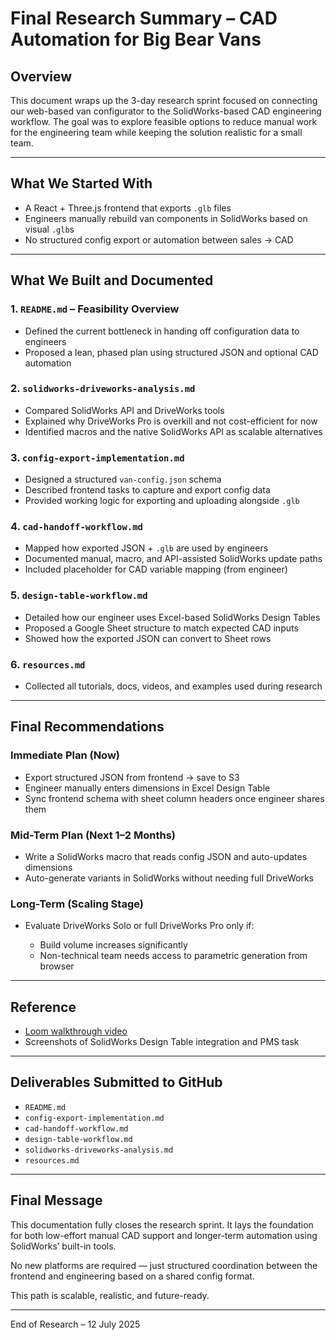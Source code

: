 # Final Research Summary – CAD Automation for Big Bear Vans

## Overview

This document wraps up the 3-day research sprint focused on connecting our web-based van configurator to the SolidWorks-based CAD engineering workflow. The goal was to explore feasible options to reduce manual work for the engineering team while keeping the solution realistic for a small team.

---

##  What We Started With

* A React + Three.js frontend that exports `.glb` files
* Engineers manually rebuild van components in SolidWorks based on visual `.glb`s
* No structured config export or automation between sales → CAD

---

## What We Built and Documented

### 1. `README.md` – Feasibility Overview

* Defined the current bottleneck in handing off configuration data to engineers
* Proposed a lean, phased plan using structured JSON and optional CAD automation

### 2. `solidworks-driveworks-analysis.md`

* Compared SolidWorks API and DriveWorks tools
* Explained why DriveWorks Pro is overkill and not cost-efficient for now
* Identified macros and the native SolidWorks API as scalable alternatives

### 3. `config-export-implementation.md`

* Designed a structured `van-config.json` schema
* Described frontend tasks to capture and export config data
* Provided working logic for exporting and uploading alongside `.glb`

### 4. `cad-handoff-workflow.md`

* Mapped how exported JSON + `.glb` are used by engineers
* Documented manual, macro, and API-assisted SolidWorks update paths
* Included placeholder for CAD variable mapping (from engineer)

### 5. `design-table-workflow.md`

* Detailed how our engineer uses Excel-based SolidWorks Design Tables
* Proposed a Google Sheet structure to match expected CAD inputs
* Showed how the exported JSON can convert to Sheet rows

### 6. `resources.md`

* Collected all tutorials, docs, videos, and examples used during research

---



## Final Recommendations

###  Immediate Plan (Now)

* Export structured JSON from frontend → save to S3
* Engineer manually enters dimensions in Excel Design Table
* Sync frontend schema with sheet column headers once engineer shares them

### Mid-Term Plan (Next 1–2 Months)

* Write a SolidWorks macro that reads config JSON and auto-updates dimensions
* Auto-generate variants in SolidWorks without needing full DriveWorks

### Long-Term (Scaling Stage)

* Evaluate DriveWorks Solo or full DriveWorks Pro only if:

  * Build volume increases significantly
  * Non-technical team needs access to parametric generation from browser

---

##  Reference

* [Loom walkthrough video](https://www.loom.com/share/0c283be2893542dc9f4dd5ffefbef1aa?source=embed_watch_on_loom_cta)
* Screenshots of SolidWorks Design Table integration and PMS task

---

##  Deliverables Submitted to GitHub



* `README.md`
* `config-export-implementation.md`
* `cad-handoff-workflow.md`
* `design-table-workflow.md`
* `solidworks-driveworks-analysis.md`
* `resources.md`

---

##  Final Message

This documentation fully closes the research sprint. It lays the foundation for both low-effort manual CAD support and longer-term automation using SolidWorks’ built-in tools.

No new platforms are required — just structured coordination between the frontend and engineering based on a shared config format.

This path is scalable, realistic, and future-ready.

---

End of Research – 12 July 2025
